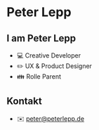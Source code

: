 # Peter Lepp

## I am Peter Lepp

- :computer: Creative Developer
- :pencil2: UX & Product Designer
- :family: Rolle Parent

## Kontakt

- :envelope: peter@peterlepp.de
